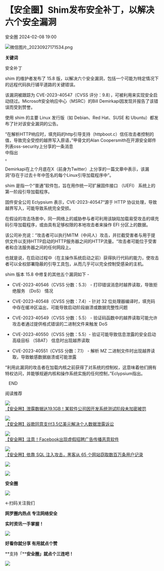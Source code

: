 #  【安全圈】Shim发布安全补丁，以解决六个安全漏洞   
 安全圈   2024-02-08 19:00  
  
![](https://mmbiz.qpic.cn/sz_mmbiz_png/aBHpjnrGylgOvEXHviaXu1fO2nLov9bZ055v7s8F6w1DD1I0bx2h3zaOx0Mibd5CngBwwj2nTeEbupw7xpBsx27Q/640?wx_fmt=png&from=appmsg "微信图片_20230927171534.png")  
  
  
**关键词**  
  
  
  
安全补丁  
  
  
shim 的维护者发布了 15.8 版，以解决六个安全漏洞，包括一个可能为特定情况下的远程代码执行铺平道路的关键错误。  
  
该漏洞被跟踪为 CVE-2023-40547（CVSS 评分：9.8），可被利用来实现安全启动绕过。Microsoft安全响应中心（MSRC）的Bill Demirkapi因发现并报告了该错误而受到赞誉。  
  
使用 shim 的主要 Linux 发行版（如 Debian、Red Hat、SUSE 和 Ubuntu）都发布了针对该安全漏洞的公告。  
  
“在解析HTTP响应时，填充码的http引导支持（httpboot.c）信任攻击者控制的值，导致完全受控的越界写入原语，”甲骨文的Alan Coopersmith在开源安全邮件列表oss-security上分享的一条消息  
中指出  
。  
  
  
Demirkapi在上个月底在X（前身为Twitter）上分享的一篇文章中表示，该漏洞“存在于过去十年中签名的每个Linux引导加载程序中”。  
  
shim 是指一个“普通”软件包，旨在用作统一可扩展固件接口 （UEFI） 系统上的第一阶段引导加载程序。  
  
固件安全公司 Eclypsium 表示，CVE-2023-40547“源于 HTTP 协议处理，导致越界写入，可能导致系统完全受损。  
  
在假设的攻击场景中，同一网络上的威胁参与者可利用该缺陷加载易受攻击的填充码引导加载程序，或由具有足够权限的本地攻击者来操作 EFI 分区上的数据。  
  
该公司补充说：“攻击者可以执行MiTM（中间人）攻击，并拦截受害者与用于提供文件以支持HTTP启动的HTTP服务器之间的HTTP流量。“攻击者可能位于受害者和合法服务器之间的任何网段上。  
  
也就是说，在启动过程中（在主操作系统启动之前）获得执行代码的能力，使攻击者可以全权部署隐蔽的引导工具包，从而几乎可以完全控制受感染的主机。  
  
shim 版本 15.8 中修复的其他五个漏洞如下 -  
  
  
- CVE-2023-40546（CVSS 分数：5.3） - 打印错误消息时越界读取，导致拒绝服务 （DoS） 情况  
  
- CVE-2023-40548（CVSS 分数：7.4）- 针对 32 位处理器编译时，填充码中存在缓冲区溢出，可能导致启动阶段崩溃或数据完整性问题  
  
- CVE-2023-40549（CVSS 分数：5.5） - 验证码函数中的越界读取可能允许攻击者通过提供格式错误的二进制文件来触发 DoS  
  
- CVE-2023-40550（CVSS 分数：5.5）- 验证可能导致信息泄露的安全启动高级目标 （SBAT） 信息时出现越界读取  
  
- CVE-2023-40551（CVSS 分数：7.1） - 解析 MZ 二进制文件时出现越界读取，导致敏感数据崩溃或可能泄露  
  
  
  
“利用此漏洞的攻击者在加载内核之前获得了对系统的控制权，这意味着他们拥有特权访问，并能够规避内核和操作系统实施的任何控制，”Eclypsium指出。  
  
  
  
   END    
  
  
阅读推荐  
  
  
![](https://mmbiz.qpic.cn/sz_mmbiz_jpg/aBHpjnrGylgIAOm9pnrvQCLbj8MeBwqZOFBPDM6yVMiapW4UU8G1s1FMCbhL4pbLqcw8ib7EHic2E2XmlhicFDDAzQ/640?wx_fmt=jpeg "")  
[【安全圈】泄露数据达19.1GB！某软件公司因开发系统测试阶段未加密被罚](http://mp.weixin.qq.com/s?__biz=MzIzMzE4NDU1OQ==&mid=2652053836&idx=1&sn=38a5773291a5e1b336e0c0ba3b4ec3c7&chksm=f36e0d0cc419841a0101dde229f1ebd206d3f37179cece4e298121b35932572be5479f758f23&scene=21#wechat_redirect)  
  
  
  
![](https://mmbiz.qpic.cn/sz_mmbiz_jpg/aBHpjnrGylgIAOm9pnrvQCLbj8MeBwqZjpfBxzHPa0Tz40Xhmls7hbbIveHPf7X0x1z2gFGHS8IQqL5vjvHjjQ/640?wx_fmt=jpeg "")  
[【安全圈】谷歌同意支付3.5亿美元解决个人数据泄露诉讼](http://mp.weixin.qq.com/s?__biz=MzIzMzE4NDU1OQ==&mid=2652053836&idx=2&sn=092f435b867c3068463dd203ac9583db&chksm=f36e0d0cc419841a7c2c978e2484556731dd0898cd98658ee281f7b1597a27253d5b423ab3e4&scene=21#wechat_redirect)  
  
  
  
![](https://mmbiz.qpic.cn/sz_mmbiz_jpg/aBHpjnrGylgIAOm9pnrvQCLbj8MeBwqZoHBHhAzwoHX2lMCZQdG4LsjgG97FXicjiaPGVLDkaxSSghtxMwCUJQZA/640?wx_fmt=jpeg "")  
[【安全圈】注意！Facebook出现虚假招聘广告传播恶意软件](http://mp.weixin.qq.com/s?__biz=MzIzMzE4NDU1OQ==&mid=2652053836&idx=3&sn=30fbc2fdf9242e50688a0a2b1edd5948&chksm=f36e0d0cc419841a7331615524575c843a15f35d6b2c56b1a1d101b2b54aad4dcb0b9db9438f&scene=21#wechat_redirect)  
  
  
  
![](https://mmbiz.qpic.cn/sz_mmbiz_jpg/aBHpjnrGylgIAOm9pnrvQCLbj8MeBwqZAzTozMXIdwy38kcBpGzFsuhUjAibR5o5ibM5RiaaCPkvAYrkLtvSTia1qg/640?wx_fmt=jpeg "")  
[【安全圈】依靠 SQL 注入攻击，黑客从 65 个网站窃取数百万条用户记录](http://mp.weixin.qq.com/s?__biz=MzIzMzE4NDU1OQ==&mid=2652053836&idx=4&sn=581af170500a6d55ca3390217c454390&chksm=f36e0d0cc419841a3ad83431d13d38379fc640718c54268b653959624ef608ed45cee925873e&scene=21#wechat_redirect)  
  
  
  
![](https://mmbiz.qpic.cn/mmbiz_gif/aBHpjnrGylgeVsVlL5y1RPJfUdozNyCEft6M27yliapIdNjlcdMaZ4UR4XxnQprGlCg8NH2Hz5Oib5aPIOiaqUicDQ/640?wx_fmt=gif "")  
  
  
  
![](https://mmbiz.qpic.cn/mmbiz_png/aBHpjnrGylgeVsVlL5y1RPJfUdozNyCEDQIyPYpjfp0XDaaKjeaU6YdFae1iagIvFmFb4djeiahnUy2jBnxkMbaw/640?wx_fmt=png "")  
  
**安全圈**  
  
![](https://mmbiz.qpic.cn/mmbiz_gif/aBHpjnrGylgeVsVlL5y1RPJfUdozNyCEft6M27yliapIdNjlcdMaZ4UR4XxnQprGlCg8NH2Hz5Oib5aPIOiaqUicDQ/640?wx_fmt=gif "")  
  
  
←扫码关注我们  
  
**网罗圈内热点 专注网络安全**  
  
**实时资讯一手掌握！**  
  
  
![](https://mmbiz.qpic.cn/mmbiz_gif/aBHpjnrGylgeVsVlL5y1RPJfUdozNyCE3vpzhuku5s1qibibQjHnY68iciaIGB4zYw1Zbl05GQ3H4hadeLdBpQ9wEA/640?wx_fmt=gif "")  
  
**好看你就分享 有用就点个赞**  
  
**支持「****安全圈」就点个三连吧！**  
  
![](https://mmbiz.qpic.cn/mmbiz_gif/aBHpjnrGylgeVsVlL5y1RPJfUdozNyCE3vpzhuku5s1qibibQjHnY68iciaIGB4zYw1Zbl05GQ3H4hadeLdBpQ9wEA/640?wx_fmt=gif "")  
  
  
